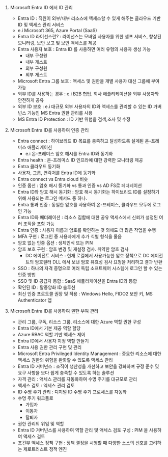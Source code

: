 1. Microsoft Entra ID 에서 ID 관리
   * Entra ID : 직원이 외부/내부 리소스에 액세스할 수 있게 해주는 클라우드 기반 ID 및 액세스 관리 서비스
   * e.i Microsoft 365, Azure Portal (SaaS)
   * Entra ID 라이선스란? : 라이선스는 모바일 사용자를 위한 셀프 서비스, 향상된 모니터링, 보안 보고 및 보안 액세스를 제공
   * Entra 사용자 보호 : Entra ID 를 사용하면 여러 유형의 사용자 생성 가능
     - 내부 구성원
     - 내부 게스트
     - 외부 구성원
     - 외부 게스트
   * Microsoft Entra 그룹 보호 : 액세스 및 권한을 개별 사용자 대신 그룹에 부여 가능
   * 외부 ID를 사용하는 경우 : e.i B2B 협업. 회사 애플리케이션을 외부 사용자와 안전하게 공유
   * 외부 ID 보호 : e.i 대규모 외부 사용자의 ID와 액세스를 관리할 수 있는 ID 거버넌스 기능인 MS Entra 권한 관리를 사용
   * MS Entra ID Protection : ID 기반 위험을 검색,조사 및 수정
  
2. Microsoft Entra ID를 사용하여 인증 관리
   * Entra connect : 하이브리드 ID 목표를 충족하고 달성하도록 설계된 온-프레미스 애플리케이션
     - e.i 온-프레미스 암호 해시를 Entra ID와 동기화
   * Entra health : 온-프레미스 ID 인프라에 대한 강력한 모니터링 제공
   * Entra 클라우드 동기화
   * 사용자, 그룹, 연락처를 Entra ID에 동기화
   * Entra connect vs Entra cloud 비슷
   * 인증 옵션 : 암호 해시 동기화 vs 통과 인증 vs AD FS로 페더레이션
   * Entra ID와 암호 해시 동기화 : 암호 해시 동기화는 하이브리드 ID를 설정하기 위해 사용되는 로그인 메서드 중 하나.
   * Entra 통과 인증 : 동일한 암호를 사용하여 온-프레미스, 클라우드 모두에 로그인 가능
   * Entra ID와 페더레이션 : 리소스 집합에 대한 공유 액세스에서 신뢰가 설정된 여러 조직을 포함 가능
   * Entra 인증 : 사용자 이름과 암호를 확인하는 것 외에도 더 많은 작업을 수행
   * MFA 구현 : 로그인 중 사용자에게 추가 식별 형식을 물음
   * 암호 없는 인증 옵션 : 생체인식 또는 PIN
   * 암호 보호 구현 : 암호 변경 및 재설정 검사. 취약한 암호 검사
     - DC 에이전트 서비스 : 현재 로컬에서 사용가능한 암호 정책으로 DC 에이전트의 암호필터 DLL 에서 보낸 암호 유효성 검사 요청을 처리하고 결과 반환
   * SSO : 하나의 자격 증명으로 여러 독립 소프트웨어 시스템에 로그인 할 수 있는 인증 방법
   * SSO 및 ID 공급자 통합 : SaaS 애플리케이션을 Entra ID와 통합
   * 확인된 ID : 탈중앙화 ID 솔루션
   * 최신 인증 프로토콜 권장 및 적용 : Windows Hello, FIDO2 보안 키, MS Authenticator 앱

3. Microsoft Entra ID를 사용하여 권한 부여 관리
   * 관리 그룹, 구독, 리소스 그룹, 리소스에 대한 Azure 역할 권한 구성
   * Entra ID에서 기본 제공 역할 할당
   * Azure RBAC 역할 기반 액세스 제어
   * Entra ID에서 사용자 지정 역할 만들기
   * Entra 사용 권한 관리 구현 및 관리
   * Microsoft Entra Privileged Identity Management : 중요한 리소스에 대한 액세스 권한의 위험을 완화할 수 있도록 액세스 관리
   * Entra ID 거버넌스 : 조직이 생산성을 개선하고 보안을 강화하며 규정 준수 및 요구 사항을 보다 쉽게 충족할 수 있도록 하는 솔루션
   * 자격 관리 : 액세스 관리를 자동화하여 수명 주기를 대규모로 관리
   * 액세스 검토 : 엑세스 관리 검토
   * ID 수명 주기 관리 : 디지털 ID 수명 주기 프로세스를 자동화
   * 수명 주기 워크플로
     - 가입자
     - 이동자
     - 탈퇴자
   * 권한 관리의 위임 및 역할
   * Entra ID 거버넌스를 사용하여 역할 관리 및 액세스 검토 구성 : PIM 을 사용하여 액세스 검토
   * 조건부 액세스 정책 구현 : 정책 결정을 시행할 때 다양한 소스의 신호를 고려하는 제로트러스트 정책 엔진
  

